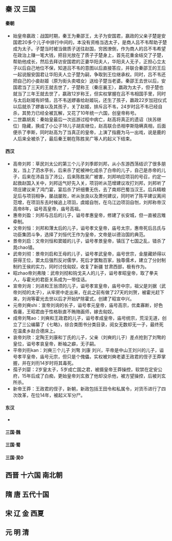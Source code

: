 ## 秦 汉 三国
#### 秦朝
- 始皇帝嬴政：战国时期，秦王为秦邵王，太子为安国君，嬴政的父亲子楚是安国君20多个儿子中排行中间的，本没有资格当选太子，是商人吕不韦帮助子楚成为太子。子楚当时被当做质子送往赵国，穷困潦倒，作为商人的吕不韦希望在政治上赚一笔大钱，把目光放在了质子子楚身上，首先花重金结交了子楚，帮助他成长，然后去拜访安国君的正妻华阳夫人，华阳夫人无子，正担心立太子以后自己地位不保，知道吕不韦的意图以后直接答应，并联合秦邵王的王后一起说服安国君让华阳夫人立子楚为嗣，争取到王位继承权。同时，吕不韦还把自己的小妾赵姬（原为街头卖唱女）送给子楚当老婆。秦邵王去世以后，安国君当了三天的王就去世了，子楚称王（秦庄襄王），嬴政为太子，但子楚也就当了三年王就去世了，嬴政12岁称王，但实权掌握在吕不韦相国手里，同时与太后赵姬有奸情，吕不韦送嫪毐给赵姬玩，还生了孩子，嬴政22岁加冠仪式以后就杀了嫪毐以及其孩子，关了赵姬，排斥吕不韦，24岁时吕不韦已经自杀，其势力已经全被瓦解，又花了10年统一六国，创皇帝称号。  
- 二世嬴胡亥：秦始皇最后一次巡游过程中病亡，赵高将真正的遗诏（扶苏继位）隐藏，换成了小公子18儿子胡亥继位，赵高联合丞相李斯隐瞒真相，后面便杀了李斯，同时赵高为了当真正的皇帝，上演了指鹿为马一出戏，说是鹿的人后来全被杀了，最后秦王朝在陈胜吴广等人的起义下结束。

#### 西汉
- 高帝刘邦：草民刘太公的第三个儿子刘季即刘邦，从小东游西荡结识了很多朋友，当上了泗水亭长，后来杀了蛇被神化成杀了白帝的儿子，自己是赤帝的儿子，后来在沛县当了沛公，后来陈胜吴广被害，刘邦响应项羽的号召，约定一起救赵国入关中，刘邦运气好先入关，项羽听从范增建议攻打刘邦，刘邦听了项庄建议来了鸿门宴，宴后杀了奸细曹无伤，去了南郑巴蜀当汉王。后兵精粮足后与项羽相争，屡战屡败，听从张良以及萧何建议，同时听了陈平建议离间范增，在项羽东去时候追上项羽，虞姬自刎，在乌江边项羽自刎，刘邦称帝汉高帝8年，谥号高皇帝，庙号高祖。
- 惠帝刘盈：刘邦与吕后的儿子，谥号孝惠皇帝，修建了长安城，但一直被吕雉牵制。
- 文帝刘恒：刘邦和薄太后的儿子，谥号孝文皇帝，庙号太宗，惠帝死后吕氏与功臣集团斗争，选择了刘恒代王作为皇帝，文帝是以德治国的典范。
- 景帝刘启：文帝刘恒和窦姬的儿子，谥号孝景皇帝，镇压了七国之乱，错杀了晁chao错。
- 武帝刘彻：景帝刘启和王母的儿子，谥号孝武皇帝，庙号世宗，金屋藏娇得以获得王位，窦太后强烈反对儒学，死后才罢黜百家，独尊儒术，建立了分封制制约王侯的实力，同时讨伐匈奴，收复了新疆 甘肃西部，极有作为。
- 昭zhao帝刘弗陵：武帝刘彻和钩戈夫人的儿子，谥号孝昭皇帝，取了拳夫人，与霍光的君臣关系成为一带佳话。
- 宣帝刘询：刘进和王翁须的儿子，谥号孝宣皇帝，庙号中宗，祖父是刘据（武帝刘彻的太子），从牢房中走出来，在此之前有做了27天的刘贺，被霍光赶下来，刘询等霍光去世以后才开始铲除霍式，创建了昭宣中兴。
- 元帝刘奭shi：宣帝刘询的长子，谥号孝元皇帝，庙号高宗，优柔寡断，好色昏庸，王昭君由于性格耿直不贿赂画师，嫁去匈奴。
- 成帝刘骜ao：刘奭和王政君的儿子，谥号孝成皇帝，庙号统宗，荒淫无道，创立了三公编纂了《七略》，综合类图书分类目录，阅女无数却无一子，最终死在温柔乡赵合德床上。
- 哀帝刘欣：定陶王刘康和丁氏的儿子，父亲（刘奭的儿子）差点抢到了刘骜的皇位，谥号孝哀皇帝，断袖之癖，无子嗣。
- 平帝刘衎kan：刘奭三个儿子 刘骜 刘康 刘兴，平帝是中山王刘兴的儿子，谥号孝平皇帝，庙号元宗，但只是个傀儡，实权被刘奭老婆王政君的侄子王莽掌握，并在刘衎14岁时将其毒死。
- 孺子刘婴：2岁皇太子，5岁成亡国之君，被摄皇帝王莽操控，软禁在定安公府，15年后成了白痴，更始皇帝刘玄救了他却没杀他，被方望操控，后被刘玄所杀。
- 新帝王莽：王政君的侄子，新朝，新政包括王田令和私属令，对货币进行了四次改革，在位14年，被起义军分尸。

#### 东汉
- 

#### 三国·魏


#### 三国·蜀


#### 三国·吴0


## 西晋 十六国 南北朝


## 隋 唐 五代十国


## 宋 辽 金 西夏


## 元 明 清

